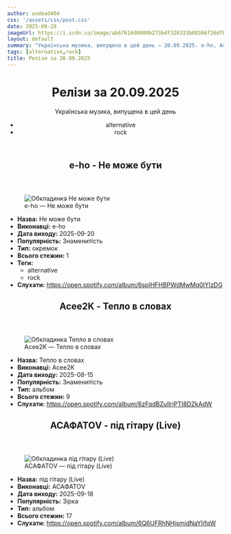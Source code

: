 ```yaml
---
author: undead404
css: '/assets/css/post.css'
date: 2025-09-20
imageUrl: https://i.scdn.co/image/ab67616d0000b273bdf328333b08366f26dfb17a
layout: default
summary: "Українська музика, випущена в цей день – 20.09.2025. e-ho, Acee2K, АСАФАТОV та інші"
tags: [alternative,rock]
title: Релізи за 20.09.2025
---
```


<main class="main-content">
  <header>
    <h1>Релізи за <time datetime="2025-09-20">20.09.2025</time></h1>
    <p class="summary">Українська музика, випущена в цей день</p>
      <ul class="tags">
          <li>alternative</li>
          <li>rock</li>
      </ul>
  </header>
  <section class="releases">
    <article class="release">
      <header>
        <h2>
          e-ho - Не може бути
        </h2>
      </header>
      <figure>
        <img src="https://i.scdn.co/image/ab67616d0000b273bdf328333b08366f26dfb17a" alt="Обкладинка Не може бути">
        <figcaption>e-ho — Не може бути</figcaption>
      </figure>
      <ul>
        <li><strong>Назва:</strong> Не може бути</li>
        <li><strong>Виконавці:</strong> e-ho</li>
        <li><strong>Дата виходу:</strong> 2025-09-20</li>
        <li><strong>Популярність:</strong> Знаменитість</li>
        <li><strong>Тип:</strong> окремок</li>
        <li><strong>Всього стежин:</strong> 1</li>
            <li><strong>Теги:</strong>
            <ul class="tags">
                <li class="tag">alternative</li>
                <li class="tag">rock</li>
            </ul>
            </li>
        <li><strong>Слухати:</strong> <a href="https://open.spotify.com/album/6spIHFHBPWdMwMq0IYIzDG" target="_blank">https:&#x2F;&#x2F;open.spotify.com&#x2F;album&#x2F;6spIHFHBPWdMwMq0IYIzDG</a></li>
      </ul>
    </article>
    <article class="release">
      <header>
        <h2>
          Acee2K - Тепло в словах
        </h2>
      </header>
      <figure>
        <img src="https://i.scdn.co/image/ab67616d0000b273a48bd6706f9e14cf6e704148" alt="Обкладинка Тепло в словах">
        <figcaption>Acee2K — Тепло в словах</figcaption>
      </figure>
      <ul>
        <li><strong>Назва:</strong> Тепло в словах</li>
        <li><strong>Виконавці:</strong> Acee2K</li>
        <li><strong>Дата виходу:</strong> 2025-08-15</li>
        <li><strong>Популярність:</strong> Знаменитість</li>
        <li><strong>Тип:</strong> альбом</li>
        <li><strong>Всього стежин:</strong> 9</li>
        <li><strong>Слухати:</strong> <a href="https://open.spotify.com/album/6zFqdBZullrjPTI8DZkAdW" target="_blank">https:&#x2F;&#x2F;open.spotify.com&#x2F;album&#x2F;6zFqdBZullrjPTI8DZkAdW</a></li>
      </ul>
    </article>
    <article class="release">
      <header>
        <h2>
          АСАФАТОV - під гітару (Live)
        </h2>
      </header>
      <figure>
        <img src="https://i.scdn.co/image/ab67616d0000b273780d1b65a1f970d78bfd2017" alt="Обкладинка під гітару (Live)">
        <figcaption>АСАФАТОV — під гітару (Live)</figcaption>
      </figure>
      <ul>
        <li><strong>Назва:</strong> під гітару (Live)</li>
        <li><strong>Виконавці:</strong> АСАФАТОV</li>
        <li><strong>Дата виходу:</strong> 2025-09-18</li>
        <li><strong>Популярність:</strong> Зірка</li>
        <li><strong>Тип:</strong> альбом</li>
        <li><strong>Всього стежин:</strong> 17</li>
        <li><strong>Слухати:</strong> <a href="https://open.spotify.com/album/6Q6UFRhNHjsmjdNaYIifqW" target="_blank">https:&#x2F;&#x2F;open.spotify.com&#x2F;album&#x2F;6Q6UFRhNHjsmjdNaYIifqW</a></li>
      </ul>
    </article>
  </section>
</main>